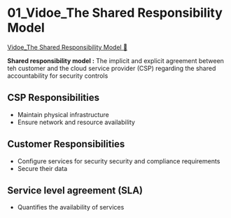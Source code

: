 # 01_Vidoe_The Shared Responsibility Model

[Vidoe_The Shared Responsibility Model &#128279;](https://www.coursera.org/learn/introduction-to-security-principles-in-cloud-computing/lecture/0yRP0/the-shared-responsibility-model)

**Shared responsibility model :** The implicit and explicit agreement between teh customer and the cloud service provider (CSP) regarding the shared accountability for security controls

## CSP Responsibilities

- Maintain physical infrastructure
- Ensure network and resource availability

## Customer Responsibilities

- Configure services for security security and compliance requirements
- Secure their data

## Service level agreement (SLA)

- Quantifies the availability of services
